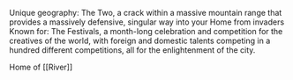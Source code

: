 Unique geography:
	The Two, a crack within a massive mountain range that provides a massively defensive, singular way into your Home from invaders
Known for:
	The Festivals, a month-long celebration and competition for the creatives of the world, with foreign and domestic talents competing in a hundred different competitions, all for the enlightenment of the city.

Home of [[River]]
